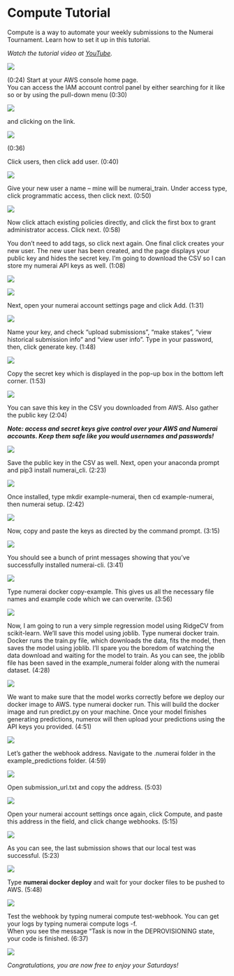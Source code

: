 # Compute Tutorial

Compute is a way to automate your weekly submissions to the Numerai Tournament. Learn how to set it up in this tutorial.

_Watch the tutorial video at_ [_YouTube_](https://youtu.be/YFgXMpQszpM)_._

![](https://lh6.googleusercontent.com/JT1YyvA-AYlAGqlIVd-7Vg2NhPuO8rU_hoNX8z1XigAf1PN2ieWIuaBeY_PubKm8kGtMFy09qN_I-pOdtYjK2C9Ab3PO9HvOx3eG_E7y9PCq-WZf7zjWNdy_2eHf4kH2R6A2kPCm)

\(0:24\) Start at your AWS console home page.  
You can access the IAM account control panel by either searching for it like so or by using the pull-down menu \(0:30\)

![](https://lh4.googleusercontent.com/KfbxMlBZWCpxBqCY6Cu1FTXIRhqU81W8efaHRvu8zjVezXGWpQW56g69z-zwBVPXf8kJZj7zA0y0WmKynGBJof_ZN65nuGBpYGLrrQJ9WbttRmpnCmm57Y77b0TgZrccc4VuJXMR)

and clicking on the link.

![](https://lh5.googleusercontent.com/wZI-PSfGNdzSJuGXnOt2GKh3bOqKLvH8MoGcPxxZbfv6u-ysF71iyBjU95Za0P3adHPRWBhZevouhr9JoeOQO-zFX_c_YUlKYvc8Cn5h-uPPoFRVLJAkhbNlSvkYQOjaPwsFuKif)

\(0:36\)

Click users, then click add user. \(0:40\)

![](https://lh3.googleusercontent.com/HHrPPunj5VTQg9tBrVeT0sAzZ48j3M3cRV9sI-jd0W28wiGPVB74CS14nxmxTvWDXS4LF1hc3TX26afnF5yzpjOiWY9BTsqGw-Fy-vCuUmMgwyZXSLHImdepZ_IFujIazDYvVwcl)

Give your new user a name – mine will be numerai\_train. Under access type, click programmatic access, then click next. \(0:50\)

![](https://lh6.googleusercontent.com/UQzDp2KWesCZhe9jb0idCiNI7yszgq3fyYWIldPI-EUx-IGqWW1QgwtU6j24usHJz94j7_7z05rjrGGV_urj1kgZfEXBmFfDMMTFKEtc91cZv1rBiuvvj7R0qJn3XJkXeIgfZ-XE)

Now click attach existing policies directly, and click the first box to grant administrator access. Click next. \(0:58\)

You don’t need to add tags, so click next again. One final click creates your new user. The new user has been created, and the page displays your public key and hides the secret key. I’m going to download the CSV so I can store my numerai API keys as well. \(1:08\)

![](https://lh3.googleusercontent.com/GoNx8KnC6ytT467kMRPLqVKTHV-qHniUolbz3m1lVR3wh2KFN4redjSk7YJKM2jI4UmE_HSMg6VKLCgE_WD11L0VzSfk3TBI9gBdOf-ga6wbjf45yGJ9LMEIn1ym_7wSYylUEriM)

![](https://lh5.googleusercontent.com/6ihfmBIuTe-4BFEUzqwQeQa0v8sMkhrgepSJxQaBQErtNDjAYpjLgXAW2jfHh48xzxmxeae6n6EVeqvcMSePfwyp5LvlCchJkPRuKZfcviyfZ_ZEhXUQ1yAayvQn40UNux_ZcG6h)

Next, open your numerai account settings page and click Add. \(1:31\)

![](https://lh5.googleusercontent.com/zqGTjBjlR_RvBXQlZXhYjVg1bWCHo7BGpqvhjzpZwtbgW2atUE-fIdGK7cP8xe7J2b8n48VOTQ9QSGWB3FBUIdxa7XhWLXcFWAxgFqlHMj2Ub-HFbL7AJPwRj35a78QtGCYvheKN)

Name your key, and check “upload submissions”, “make stakes”, “view historical submission info” and “view user info”. Type in your password, then, click generate key. \(1:48\)

![](https://lh3.googleusercontent.com/ociyl3axYtpsX4Om_2RkV3WjG5xL4UsB-zm7TcGu6S8Y8Ke-ZgFntY-CASfvm5QQ6XBjlsGx_CSYxplgDh7oe_uHJROz2UahQQZLtL7_0U1yhONIvSC84kYre3boOB7v-kwjrRSf)

Copy the secret key which is displayed in the pop-up box in the bottom left corner. \(1:53\)

![](https://lh5.googleusercontent.com/mB9G0owNROjyM0dAU08YCG7qRyJSKVqTpI6HyDpWd4KMB5XG5Dm_v3MMy_mYI0aGVCIQznqYkSYv_3dK2YvRuWcueAy1MVoC80O_2pvCKyooL7KPNCYQVl8_B5N4dGpJlwwsfYcf)

You can save this key in the CSV you downloaded from AWS. Also gather the public key \(2:04\)

_**Note: access and secret keys give control over your AWS and Numerai accounts. Keep them safe like you would usernames and passwords!**_

![](https://lh3.googleusercontent.com/epoIhcwStnpCFXueAGOhZwKmM9-TqLJXCrtLY4cBAUaKSF5wWeh8y32MJGuEyMGUMfft0j5j43oeUHKK9dwUCCFDRa44I4k8Gd5igP49ewR-NEtLQ0DU3aQLGIfUz7k1UUIBMi_J)

Save the public key in the CSV as well. Next, open your anaconda prompt and pip3 install numerai\_cli. \(2:23\)

![](https://lh6.googleusercontent.com/zZHb0hph83WJ4ypaUBhmpDu1wHoNXCJKeuVmWswTrweUd2mFJc8zARD8Osis5RcJA3conQOS0kbLSUM-wmCB9hqDoif-lnjDtiwtFQCjrk1mm6QZgBeBtQgv9Y6Fig9l_x0hTP4H)

Once installed, type mkdir example-numerai, then cd example-numerai, then numerai setup. \(2:42\)

![](https://lh4.googleusercontent.com/7_w6V8l6sqcqjPc_XNf1pq3HJmEZwVmg68w4XqoM5i2hrmQXNG2gNXkxDg7aP-Q0vZia_jsaMg8Leg9TddHbq3V56JszLoz3ydGvtsGpuh5CZ92dEK8orM8xNh0efP4_kTt-crnX)

Now, copy and paste the keys as directed by the command prompt. \(3:15\)

![](https://lh4.googleusercontent.com/C0zbxWABUMpQwAsPtMb78XvyfnRa6c4bZT1F4hyvJkA8aFuBuR_hSQv7Pn_xZVMj52grXKaAVxvYeHhPE__NfNk-G7HynDlGuReAqoLDia-lqpSUxNgGC8yXV5YvCU1M8SudPyKS)

You should see a bunch of print messages showing that you’ve successfully installed numerai-cli. \(3:41\)

![](https://lh5.googleusercontent.com/L3DVgnjU_cxeU2Sv7WP-u6gYrPjlgCYuD9hzHlqovS9RdqjeOLISoZ_SyWwFFTj8DIfEcEaeb56CJjas0HE2VgUyZFUpa5kp-Olos6ssUdAxkp923NvITZWo4a6tFH0HsVFklkWK)

Type numerai docker copy-example. This gives us all the necessary file names and example code which we can overwrite. \(3:56\)

![](https://lh6.googleusercontent.com/4Z-cFieomwv8gV2d9BtBdltBGsU3Eel9QhYSk01E5h2kIFam5cebN-xAFHIxWw8yjxB6JEnMI45SLbgyPJtyNaxlwyVoCeS6riADOhNm8-Ab399ysh4syyjuvLPKxf-jOnOkUs-v)

Now, I am going to run a very simple regression model using RidgeCV from scikit-learn. We’ll save this model using joblib. Type numerai docker train. Docker runs the train.py file, which downloads the data, fits the model, then saves the model using joblib. I’ll spare you the boredom of watching the data download and waiting for the model to train. As you can see, the joblib file has been saved in the example\_numerai folder along with the numerai dataset. \(4:28\)

![](https://lh6.googleusercontent.com/MQayrwIgIVnj-D0JjNUuFDRl1De9GBxvOpwRn5tsz7lr6F7dYlnBgbG5H_xA9U9ZF0HY2AFJyS2YPaEsrLJ5pq7VWVTSkbyrJzSZIh-A5rzYrU3X2-rZ2N61sz4vhg9ebaWeOUt7)

We want to make sure that the model works correctly before we deploy our docker image to AWS. type numerai docker run. This will build the docker image and run predict.py on your machine. Once your model finishes generating predictions, numerox will then upload your predictions using the API keys you provided. \(4:51\)

![](https://lh3.googleusercontent.com/OkYPLYPpsNtp-r15IlxfQOdrpSWuqFVJqwTRZQ8sJ8ZdZkFIiMGSiz6pl3iLIkfDcW4YTVh5QAo8UVnrHrN0FQ6RaXnYUH8mlrGLHFHwx4xbixxw6NyzvCn13xC5hLiaTMRwIbuT)

Let’s gather the webhook address. Navigate to the .numerai folder in the example\_predictions folder. \(4:59\)

![](https://lh3.googleusercontent.com/-qIvZJdaYN-MixvSEDTxFesieZK_cEq8exyzoi8Vh2HH3Ff9TM_wY7qTQ_PFRxeN9PD4kboBFSFr837S1Uwj55hFzCLUnkjmkAGU5CUVBZ_UFzxeTRxDsTtdaLdgtdkLFL_yyskP)

Open submission\_url.txt and copy the address. \(5:03\)

![](https://lh6.googleusercontent.com/-tDzCP5PvZuNDr2KLUswWdNm-SQGsIYFypCaqpkMLMjrV-HYGKal3jH5a75AZ7zBrBKYg5ih7MWCyOdpDWNfJlDpykxyO1pchg8RWUHOJTStos4-MSLRwjyuqim9yVyu29ogk4qC)

Open your numerai account settings once again, click Compute, and paste this address in the field, and click change webhooks. \(5:15\)

![](https://lh3.googleusercontent.com/FIJeEii3ArKQwjrhzkLKniCKSo_KIIYbrB0TFgOad6C6mGhyyY6XJ05jf45sqQ9_w1gqY1BCERnj6LCPx-KKscZDGdMXwpmtyhGCVavoYZzCN3QKs9wyKWgvhz47dyzbxNG_pZNu)

As you can see, the last submission shows that our local test was successful. \(5:23\)

![](https://lh4.googleusercontent.com/Kj7BZsN4ZiJ-3-FUaW9b17PZmAJam6xUJTxKjXzdx9Z3HReUKtdKUr6cghw7i9eV0h1XcEPjV4p5bOwPK6Ao6f-pyltBPs5IEjL0onYprWPyUuSL1NYVhYvcp9SuNAUN6TR6wnYS)

Type **numerai docker deploy** and wait for your docker files to be pushed to AWS. \(5:48\)

![](https://lh3.googleusercontent.com/BknJF6TzVUKr01EnAUA_eeAZQTjxI3UDhaBhyfA_i09DFcRHZrWwWRcjiUzkCXsdK3QuHHk-Qmq9poDBdVvZetql2wo4ecQYSqMH4c-TW-HOq4IOz4mOfscYjsfsvK0pu3jifWqB)

Test the webhook by typing numerai compute test-webhook. You can get your logs by typing numerai compute logs -f.  
When you see the message “Task is now in the DEPROVISIONING state, your code is finished. \(6:37\)

![](https://lh6.googleusercontent.com/UMDqrC30nc0b8EhpEKK5WilfPFAIj1Jy2T-CJo2PTqtfnzL-inv5TYe6MvQ7lrdCqcvuPH910wRvsmQGl-ZVDHQJd6zPZoWfKLz1wTLY-vEIbyybeCGGg6bWhMGhutEplTwvt-Z8)

_Congratulations, you are now free to enjoy your Saturdays!_

